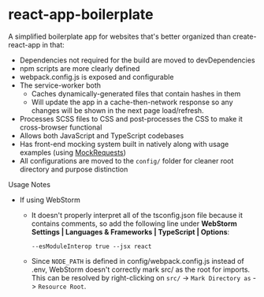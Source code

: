 # react-app-boilerplate

A simplified boilerplate app for websites that's better organized
than create-react-app in that:
* Dependencies not required for the build are moved to devDependencies
* npm scripts are more clearly defined
* webpack.config.js is exposed and configurable
* The service-worker both
    - Caches dynamically-generated files that contain hashes in them
    - Will update the app in a cache-then-network response so any changes will be shown in the next page load/refresh.
* Processes SCSS files to CSS and post-processes the CSS to make it cross-browser functional
* Allows both JavaScript and TypeScript codebases
* Has front-end mocking system built in natively along with usage examples (using [MockRequests](https://github.com/D-Pow/MockRequests))
* All configurations are moved to the `config/` folder for cleaner root directory and purpose distinction

Usage Notes
* If using WebStorm
    * It doesn't properly interpret all of the tsconfig.json file because it contains comments, so add the following
    line under **WebStorm Settings | Languages & Frameworks | TypeScript | Options**:

        `--esModuleInterop true --jsx react`

    * Since `NODE_PATH` is defined in config/webpack.config.js instead of .env, WebStorm doesn't correctly mark
    src/ as the root for imports. This can be resolved by right-clicking on `src/` -> `Mark Directory as` -> `Resource Root`.
